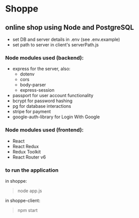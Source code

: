# Shoppe #
## online shop using Node and PostgreSQL ##

- set DB and server details in .env (see .env.example)
- set path to server in client's serverPath.js

### Node modules used (backend): ###
- express for the server, also:
  - dotenv
  - cors
  - body-parser
  - express-session
- passport for user account functionality
- bcrypt for password hashing
- pg for database interactions
- stripe for payment
- google-auth-library for Login With Google

### Node modules used (frontend): ###
- React
- React Redux
- Redux Toolkit
- React Router v6

### to run the application ###
in shoppe:
> node app.js

in shoppe-client:
> npm start